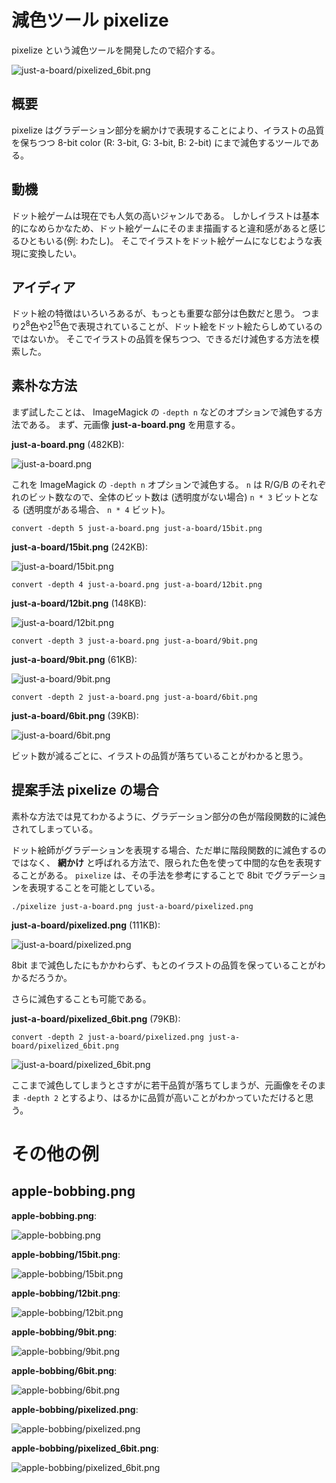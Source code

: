 # 減色ツール pixelize

pixelize という減色ツールを開発したので紹介する。

![just-a-board/pixelized_6bit.png](just-a-board/pixelized_6bit.png)

## 概要

pixelize はグラデーション部分を網かけで表現することにより、イラストの品質を保ちつつ 8-bit color (R: 3-bit, G: 3-bit, B: 2-bit) にまで減色するツールである。

## 動機

ドット絵ゲームは現在でも人気の高いジャンルである。
しかしイラストは基本的になめらかなため、ドット絵ゲームにそのまま描画すると違和感があると感じるひともいる(例: わたし)。
そこでイラストをドット絵ゲームになじむような表現に変換したい。

## アイディア

ドット絵の特徴はいろいろあるが、もっとも重要な部分は色数だと思う。
つまり2<sup>8</sup>色や2<sup>15</sup>色で表現されていることが、ドット絵をドット絵たらしめているのではないか。
そこでイラストの品質を保ちつつ、できるだけ減色する方法を模索した。

## 素朴な方法

まず試したことは、 ImageMagick の `-depth n` などのオプションで減色する方法である。
まず、元画像 **just-a-board.png** を用意する。

**just-a-board.png** (482KB):

![just-a-board.png](just-a-board.png)

これを ImageMagick の `-depth n` オプションで減色する。
`n` は R/G/B のそれぞれのビット数なので、全体のビット数は (透明度がない場合) `n * 3` ビットとなる
(透明度がある場合、 `n * 4` ビット)。

```
convert -depth 5 just-a-board.png just-a-board/15bit.png
```

**just-a-board/15bit.png** (242KB):

![just-a-board/15bit.png](just-a-board/15bit.png)

```
convert -depth 4 just-a-board.png just-a-board/12bit.png
```

**just-a-board/12bit.png** (148KB):

![just-a-board/12bit.png](just-a-board/12bit.png)

```
convert -depth 3 just-a-board.png just-a-board/9bit.png
```

**just-a-board/9bit.png** (61KB):

![just-a-board/9bit.png](just-a-board/9bit.png)

```
convert -depth 2 just-a-board.png just-a-board/6bit.png
```

**just-a-board/6bit.png** (39KB):

![just-a-board/6bit.png](just-a-board/6bit.png)

ビット数が減るごとに、イラストの品質が落ちていることがわかると思う。

## 提案手法 pixelize の場合

素朴な方法では見てわかるように、グラデーション部分の色が階段関数的に減色されてしまっている。

ドット絵師がグラデーションを表現する場合、ただ単に階段関数的に減色するのではなく、 **網かけ** と呼ばれる方法で、限られた色を使って中間的な色を表現することがある。
`pixelize` は、その手法を参考にすることで 8bit でグラデーションを表現することを可能としている。

```
./pixelize just-a-board.png just-a-board/pixelized.png
```

**just-a-board/pixelized.png** (111KB):

![just-a-board/pixelized.png](just-a-board/pixelized.png)

8bit まで減色したにもかかわらず、もとのイラストの品質を保っていることがわかるだろうか。

さらに減色することも可能である。

**just-a-board/pixelized_6bit.png** (79KB):

```
convert -depth 2 just-a-board/pixelized.png just-a-board/pixelized_6bit.png
```

![just-a-board/pixelized_6bit.png](just-a-board/pixelized_6bit.png)

ここまで減色してしまうとさすがに若干品質が落ちてしまうが、元画像をそのまま `-depth 2` とするより、はるかに品質が高いことがわかっていただけると思う。

# その他の例

## apple-bobbing.png

**apple-bobbing.png**:

![apple-bobbing.png](apple-bobbing.png)

**apple-bobbing/15bit.png**:

![apple-bobbing/15bit.png](apple-bobbing/15bit.png)

**apple-bobbing/12bit.png**:

![apple-bobbing/12bit.png](apple-bobbing/12bit.png)

**apple-bobbing/9bit.png**:

![apple-bobbing/9bit.png](apple-bobbing/9bit.png)

**apple-bobbing/6bit.png**:

![apple-bobbing/6bit.png](apple-bobbing/6bit.png)

**apple-bobbing/pixelized.png**:

![apple-bobbing/pixelized.png](apple-bobbing/pixelized.png)

**apple-bobbing/pixelized_6bit.png**:

![apple-bobbing/pixelized_6bit.png](apple-bobbing/pixelized_6bit.png)
